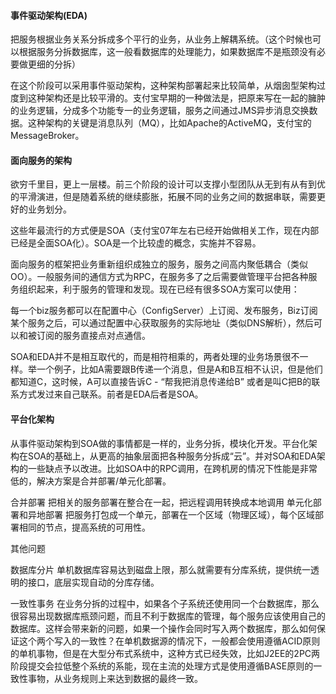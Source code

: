 #### 事件驱动架构(EDA)

把服务根据业务关系分拆成多个平行的业务，从业务上解耦系统。（这个时候也可以根据服务分拆数据库，这一般看数据库的处理能力，如果数据库不是瓶颈没有必要做更细的分拆）

在这个阶段可以采用事件驱动架构，这种架构部署起来比较简单，从烟囱型架构过度到这种架构还是比较平滑的。支付宝早期的一种做法是，把原来写在一起的臃肿的业务逻辑，分成多个功能专一的业务逻辑，服务之间通过JMS异步消息交换数据。这种架构的关键是消息队列（MQ），比如Apache的ActiveMQ，支付宝的MessageBroker。



#### 面向服务的架构

欲穷千里目，更上一层楼。前三个阶段的设计可以支撑小型团队从无到有从有到优的平滑演进，但是随着系统的继续膨胀，拓展不同的业务之间的数据串联，需要更好的业务划分。

这些年最流行的方式便是SOA（支付宝07年左右已经开始做相关工作，现在内部已经是全面SOA化）。SOA是一个比较虚的概念，实施并不容易。

面向服务的框架把业务重新组织成独立的服务，服务之间高内聚低耦合（类似OO）。一般服务间的通信方式为RPC，在服务多了之后需要做管理平台把各种服务组织起来，利于服务的管理和发现。现在已经有很多SOA方案可以使用：

每一个biz服务都可以在配置中心（ConfigServer）上订阅、发布服务，Biz订阅某个服务之后，可以通过配置中心获取服务的实际地址（类似DNS解析），然后可以和被订阅的服务直接点对点通信。

SOA和EDA并不是相互取代的，而是相符相乘的，两者处理的业务场景很不一样。举一个例子，比如A需要跟B传递一个消息，但是A和B互相不认识，但是他们都知道C，这时候，A可以直接告诉C - “帮我把消息传递给B” 或者是叫C把B的联系方式发过来自己联系。前者是EDA后者是SOA。

#### 平台化架构

从事件驱动架构到SOA做的事情都是一样的，业务分拆，模块化开发。平台化架构在SOA的基础上，从更高的抽象层面把各种服务分拆成“云”。并对SOA和EDA架构的一些缺点予以改进。比如SOA中的RPC调用，在跨机房的情况下性能是非常低的，解决方案是合并部署/单元化部署。

合并部署 把相关的服务部署在整合在一起，把远程调用转换成本地调用
单元化部署和异地部署 把服务打包成一个单元，部署在一个区域（物理区域），每个区域部署相同的节点，提高系统的可用性。


其他问题

数据库分片 单机数据库容易达到磁盘上限，那么就需要有分库系统，提供统一透明的接口，底层实现自动的分库存储。

一致性事务 在业务分拆的过程中，如果各个子系统还使用同一个台数据库，那么很容易出现数据库瓶颈问题，而且不利于数据库的管理，每个服务应该使用自己的数据库。这样会带来新的问题，如果一个操作会同时写入两个数据库，那么如何保证这个两个写入的一致性？在单机数据源的情况下，一般都会使用遵循ACID原则的单机事物，但是在大型分布式系统中，这种方式已经失效，比如J2EE的2PC两阶段提交会拉低整个系统的系能，现在主流的处理方式是使用遵循BASE原则的一致性事物，从业务规则上来达到数据的最终一致。

